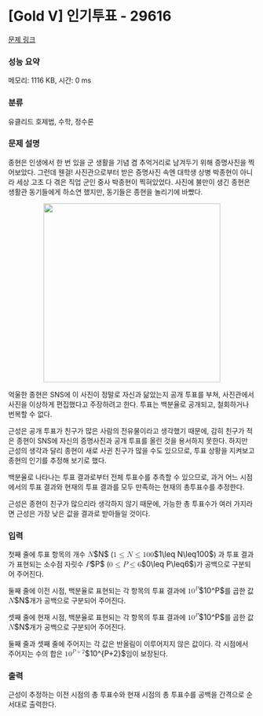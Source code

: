 # [Gold V] 인기투표 - 29616 

[문제 링크](https://www.acmicpc.net/problem/29616) 

### 성능 요약

메모리: 1116 KB, 시간: 0 ms

### 분류

유클리드 호제법, 수학, 정수론

### 문제 설명

<p>종현은 인생에서 한 번 있을 군 생활을 기념 겸 추억거리로 남겨두기 위해 증명사진을 찍어보았다. 그런데 웬걸! 사진관으로부터 받은 증명사진 속엔 대학생 상병 박종현이 아니라 세상 고초 다 겪은 직업 군인 중사 박종현이 찍혀있었다. 사진에 불만이 생긴 종현은 생활관 동기들에게 하소연 했지만, 동기들은 종현을 놀리기에 바빴다.</p>

<p style="text-align: center;"><img alt="" src="https://upload.acmicpc.net/726d963a-a8db-42f6-98c6-134ba4feab60/-/preview/" style="max-width: 100%; width: 360px; height: 364px;"></p>

<p>억울한 종현은 SNS에 이 사진이 정말로 자신과 닮았는지 공개 투표를 부쳐, 사진관에서 사진을 이상하게 편집했다고 주장하려고 한다. 투표는 백분율로 공개되고, 철회하거나 번복할 수 없다.</p>

<p>근성은 공개 투표가 친구가 많은 사람의 전유물이라고 생각했기 때문에, 감히 친구가 적은 종현이 SNS에 자신의 증명사진과 공개 투표를 올린 것을 용서하지 못한다. 하지만 근성의 생각과 달리 종현이 새로 사귄 친구가 많을 수도 있으므로, 투표 상황을 지켜보고 종현의 인기를 추정해 보기로 했다.</p>

<p>백분율로 나타나는 투표 결과로부터 전체 투표수를 추측할 수 있으므로, 과거 어느 시점에서의 투표 결과와 현재의 투표 결과를 모두 만족하는 현재의 총투표수를 추정한다.</p>

<p>근성은 종현이 친구가 많으리라 생각하지 않기 때문에, 가능한 총 투표수가 여러 가지라면 근성은 가장 낮은 값을 결과로 받아들일 것이다.</p>

### 입력 

 <p>첫째 줄에 투표 항목의 개수 <mjx-container class="MathJax" jax="CHTML" style="font-size: 109%; position: relative;"><mjx-math class="MJX-TEX" aria-hidden="true"><mjx-mi class="mjx-i"><mjx-c class="mjx-c1D441 TEX-I"></mjx-c></mjx-mi></mjx-math><mjx-assistive-mml unselectable="on" display="inline"><math xmlns="http://www.w3.org/1998/Math/MathML"><mi>N</mi></math></mjx-assistive-mml><span aria-hidden="true" class="no-mathjax mjx-copytext">$N$</span></mjx-container> (<mjx-container class="MathJax" jax="CHTML" style="font-size: 109%; position: relative;"><mjx-math class="MJX-TEX" aria-hidden="true"><mjx-mn class="mjx-n"><mjx-c class="mjx-c31"></mjx-c></mjx-mn><mjx-mo class="mjx-n" space="4"><mjx-c class="mjx-c2264"></mjx-c></mjx-mo><mjx-mi class="mjx-i" space="4"><mjx-c class="mjx-c1D441 TEX-I"></mjx-c></mjx-mi><mjx-mo class="mjx-n" space="4"><mjx-c class="mjx-c2264"></mjx-c></mjx-mo><mjx-mn class="mjx-n" space="4"><mjx-c class="mjx-c31"></mjx-c><mjx-c class="mjx-c30"></mjx-c><mjx-c class="mjx-c30"></mjx-c></mjx-mn></mjx-math><mjx-assistive-mml unselectable="on" display="inline"><math xmlns="http://www.w3.org/1998/Math/MathML"><mn>1</mn><mo>≤</mo><mi>N</mi><mo>≤</mo><mn>100</mn></math></mjx-assistive-mml><span aria-hidden="true" class="no-mathjax mjx-copytext">$1\leq N\leq100$</span></mjx-container>) 과 투표 결과가 표현되는 소수점 자릿수 <mjx-container class="MathJax" jax="CHTML" style="font-size: 109%; position: relative;"><mjx-math class="MJX-TEX" aria-hidden="true"><mjx-mi class="mjx-i"><mjx-c class="mjx-c1D443 TEX-I"></mjx-c></mjx-mi></mjx-math><mjx-assistive-mml unselectable="on" display="inline"><math xmlns="http://www.w3.org/1998/Math/MathML"><mi>P</mi></math></mjx-assistive-mml><span aria-hidden="true" class="no-mathjax mjx-copytext">$P$</span></mjx-container> (<mjx-container class="MathJax" jax="CHTML" style="font-size: 109%; position: relative;"><mjx-math class="MJX-TEX" aria-hidden="true"><mjx-mn class="mjx-n"><mjx-c class="mjx-c30"></mjx-c></mjx-mn><mjx-mo class="mjx-n" space="4"><mjx-c class="mjx-c2264"></mjx-c></mjx-mo><mjx-mi class="mjx-i" space="4"><mjx-c class="mjx-c1D443 TEX-I"></mjx-c></mjx-mi><mjx-mo class="mjx-n" space="4"><mjx-c class="mjx-c2264"></mjx-c></mjx-mo><mjx-mn class="mjx-n" space="4"><mjx-c class="mjx-c36"></mjx-c></mjx-mn></mjx-math><mjx-assistive-mml unselectable="on" display="inline"><math xmlns="http://www.w3.org/1998/Math/MathML"><mn>0</mn><mo>≤</mo><mi>P</mi><mo>≤</mo><mn>6</mn></math></mjx-assistive-mml><span aria-hidden="true" class="no-mathjax mjx-copytext">$0\leq P\leq6$</span></mjx-container>)가 공백으로 구분되어 주어진다.</p>

<p>둘째 줄에 이전 시점, 백분율로 표현되는 각 항목의 투표 결과에 <mjx-container class="MathJax" jax="CHTML" style="font-size: 109%; position: relative;"><mjx-math class="MJX-TEX" aria-hidden="true"><mjx-msup><mjx-mn class="mjx-n"><mjx-c class="mjx-c31"></mjx-c><mjx-c class="mjx-c30"></mjx-c></mjx-mn><mjx-script style="vertical-align: 0.393em;"><mjx-mi class="mjx-i" size="s"><mjx-c class="mjx-c1D443 TEX-I"></mjx-c></mjx-mi></mjx-script></mjx-msup></mjx-math><mjx-assistive-mml unselectable="on" display="inline"><math xmlns="http://www.w3.org/1998/Math/MathML"><msup><mn>10</mn><mi>P</mi></msup></math></mjx-assistive-mml><span aria-hidden="true" class="no-mathjax mjx-copytext">$10^P$</span></mjx-container>를 곱한 값 <mjx-container class="MathJax" jax="CHTML" style="font-size: 109%; position: relative;"><mjx-math class="MJX-TEX" aria-hidden="true"><mjx-mi class="mjx-i"><mjx-c class="mjx-c1D441 TEX-I"></mjx-c></mjx-mi></mjx-math><mjx-assistive-mml unselectable="on" display="inline"><math xmlns="http://www.w3.org/1998/Math/MathML"><mi>N</mi></math></mjx-assistive-mml><span aria-hidden="true" class="no-mathjax mjx-copytext">$N$</span></mjx-container>개가 공백으로 구분되어 주어진다.</p>

<p>셋째 줄에 현재 시점, 백분율로 표현되는 각 항목의 투표 결과에 <mjx-container class="MathJax" jax="CHTML" style="font-size: 109%; position: relative;"><mjx-math class="MJX-TEX" aria-hidden="true"><mjx-msup><mjx-mn class="mjx-n"><mjx-c class="mjx-c31"></mjx-c><mjx-c class="mjx-c30"></mjx-c></mjx-mn><mjx-script style="vertical-align: 0.393em;"><mjx-mi class="mjx-i" size="s"><mjx-c class="mjx-c1D443 TEX-I"></mjx-c></mjx-mi></mjx-script></mjx-msup></mjx-math><mjx-assistive-mml unselectable="on" display="inline"><math xmlns="http://www.w3.org/1998/Math/MathML"><msup><mn>10</mn><mi>P</mi></msup></math></mjx-assistive-mml><span aria-hidden="true" class="no-mathjax mjx-copytext">$10^P$</span></mjx-container>를 곱한 값 <mjx-container class="MathJax" jax="CHTML" style="font-size: 109%; position: relative;"><mjx-math class="MJX-TEX" aria-hidden="true"><mjx-mi class="mjx-i"><mjx-c class="mjx-c1D441 TEX-I"></mjx-c></mjx-mi></mjx-math><mjx-assistive-mml unselectable="on" display="inline"><math xmlns="http://www.w3.org/1998/Math/MathML"><mi>N</mi></math></mjx-assistive-mml><span aria-hidden="true" class="no-mathjax mjx-copytext">$N$</span></mjx-container>개가 공백으로 구분되어 주어진다.</p>

<p>둘째 줄과 셋째 줄에 주어지는 각 값은 반올림이 이루어지지 않은 값이다. 각 시점에서 주어지는 수의 합은 <mjx-container class="MathJax" jax="CHTML" style="font-size: 109%; position: relative;"><mjx-math class="MJX-TEX" aria-hidden="true"><mjx-msup><mjx-mn class="mjx-n"><mjx-c class="mjx-c31"></mjx-c><mjx-c class="mjx-c30"></mjx-c></mjx-mn><mjx-script style="vertical-align: 0.393em;"><mjx-texatom size="s" texclass="ORD"><mjx-mi class="mjx-i"><mjx-c class="mjx-c1D443 TEX-I"></mjx-c></mjx-mi><mjx-mo class="mjx-n"><mjx-c class="mjx-c2B"></mjx-c></mjx-mo><mjx-mn class="mjx-n"><mjx-c class="mjx-c32"></mjx-c></mjx-mn></mjx-texatom></mjx-script></mjx-msup></mjx-math><mjx-assistive-mml unselectable="on" display="inline"><math xmlns="http://www.w3.org/1998/Math/MathML"><msup><mn>10</mn><mrow data-mjx-texclass="ORD"><mi>P</mi><mo>+</mo><mn>2</mn></mrow></msup></math></mjx-assistive-mml><span aria-hidden="true" class="no-mathjax mjx-copytext">$10^{P+2}$</span></mjx-container>임이 보장된다.</p>

### 출력 

 <p>근성이 추정하는 이전 시점의 총 투표수와 현재 시점의 총 투표수를 공백을 간격으로 순서대로 출력한다.</p>

